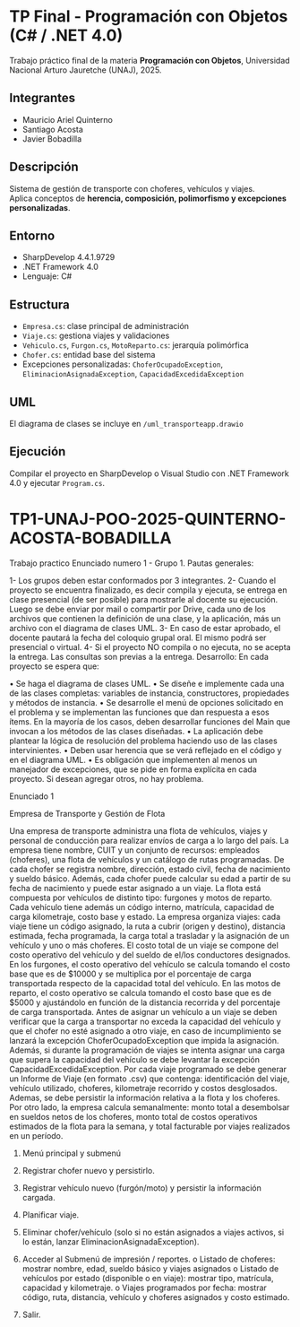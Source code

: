 # TP Final - Programación con Objetos (C# / .NET 4.0)

Trabajo práctico final de la materia **Programación con Objetos**, Universidad Nacional Arturo Jauretche (UNAJ), 2025.

## Integrantes
- Mauricio Ariel Quinterno
- Santiago Acosta
- Javier Bobadilla

## Descripción
Sistema de gestión de transporte con choferes, vehículos y viajes.  
Aplica conceptos de **herencia, composición, polimorfismo y excepciones personalizadas**.

## Entorno
- SharpDevelop 4.4.1.9729  
- .NET Framework 4.0  
- Lenguaje: C#

## Estructura
- `Empresa.cs`: clase principal de administración  
- `Viaje.cs`: gestiona viajes y validaciones  
- `Vehiculo.cs`, `Furgon.cs`, `MotoReparto.cs`: jerarquía polimórfica  
- `Chofer.cs`: entidad base del sistema  
- Excepciones personalizadas: `ChoferOcupadoException`, `EliminacionAsignadaException`, `CapacidadExcedidaException`

## UML
El diagrama de clases se incluye en `/uml_transporteapp.drawio`

## Ejecución
Compilar el proyecto en SharpDevelop o Visual Studio con .NET Framework 4.0 y ejecutar `Program.cs`.



# TP1-UNAJ-POO-2025-QUINTERNO-ACOSTA-BOBADILLA
Trabajo practico Enunciado numero 1 - Grupo 1.
Pautas generales:

1-	Los grupos deben estar conformados por 3 integrantes.
2-	Cuando el proyecto se encuentra finalizado, es decir compila y ejecuta, se entrega en clase presencial (de ser posible) para mostrarle al docente su ejecución. Luego se debe enviar por mail o compartir por Drive, cada uno de los archivos que contienen la definición de una clase, y la aplicación, más un archivo con el diagrama de clases UML.
3-	En caso de estar aprobado, el docente pautará la fecha del coloquio grupal oral. El mismo podrá ser presencial o virtual.
4-	Si el proyecto NO compila o no ejecuta, no se acepta la entrega. Las consultas son previas a la entrega.
Desarrollo: En cada proyecto se espera que:

•	Se haga el diagrama de clases UML.
•	Se diseñe e implemente cada una de las clases completas: variables de instancia, constructores, propiedades y métodos de instancia.
•	Se desarrolle el menú de opciones solicitado en el problema y se implementan las funciones que dan respuesta a esos ítems. En la mayoría de los casos, deben desarrollar funciones del Main que invocan a los métodos de las clases diseñadas.
•	La aplicación debe plantear la lógica de resolución del problema haciendo uso de las clases intervinientes.
•	Deben usar herencia que se verá reflejado en el código y en el diagrama UML.
•	Es obligación que implementen al menos un manejador de excepciones, que se pide en forma explícita en cada proyecto. Si desean agregar otros, no hay problema.
 
Enunciado 1

Empresa de Transporte y Gestión de Flota

Una empresa de transporte administra una flota de vehículos, viajes y personal de conducción para realizar envíos de carga a lo largo del país. La empresa tiene nombre, CUIT y un conjunto de recursos: empleados (choferes), una flota de vehículos y un catálogo de rutas programadas. De cada chofer se registra nombre, dirección, estado civil, fecha de nacimiento y sueldo básico. Además, cada chofer puede calcular su edad a partir de su fecha de nacimiento y puede estar asignado a un viaje. La flota está compuesta por vehículos de distinto tipo: furgones y motos de reparto. Cada vehículo tiene además un código interno, matrícula, capacidad de carga kilometraje, costo base y estado.
La empresa organiza viajes: cada viaje tiene un código asignado, la ruta a cubrir (origen y destino), distancia estimada, fecha programada, la carga total a trasladar y la asignación de un vehículo y uno o más choferes. El costo total de un viaje se compone del costo operativo del vehículo y del sueldo de el/los conductores designados. En los furgones, el costo operativo del vehículo se calcula tomando el costo base que es de
$10000 y se multiplica por el porcentaje de carga transportada respecto de la capacidad total del vehículo. En las motos de reparto, el costo operativo se calcula tomando el costo base que es de $5000 y ajustándolo en función de la distancia recorrida y del porcentaje de carga transportada.
Antes de asignar un vehículo a un viaje se deben verificar que la carga a transportar no exceda la capacidad del vehículo y que el chofer no esté asignado a otro viaje, en caso de incumplimiento se lanzará la excepción ChoferOcupadoException que impida la asignación. Además, si durante la programación de viajes se intenta asignar una carga que supera la capacidad del vehículo se debe levantar la excepción CapacidadExcedidaException.
Por cada viaje programado se debe generar un Informe de Viaje (en formato .csv) que contenga: identificación del viaje, vehículo utilizado, choferes, kilometraje recorrido y costos desglosados. Ademas, se debe persistir la información relativa a la flota y los choferes.
Por otro lado, la empresa calcula semanalmente: monto total a desembolsar en sueldos netos de los choferes, monto total de costos operativos estimados de la flota para la semana, y total facturable por viajes realizados en un período.
 
1.	Menú principal y submenú

2.	Registrar chofer nuevo y persistirlo.
3.	Registrar vehículo nuevo (furgón/moto) y persistir la información cargada.
4.	Planificar viaje.
5.	Eliminar chofer/vehículo (solo si no están asignados a viajes activos, si lo están, lanzar EliminacionAsignadaException).
6.	Acceder al Submenú de impresión / reportes.
o	Listado de choferes: mostrar nombre, edad, sueldo básico y viajes asignados
o	Listado de vehículos por estado (disponible o en viaje): mostrar tipo, matrícula, capacidad y kilometraje.
o	Viajes programados por fecha: mostrar código, ruta, distancia, vehículo y choferes asignados y costo estimado.
7.	Salir.
